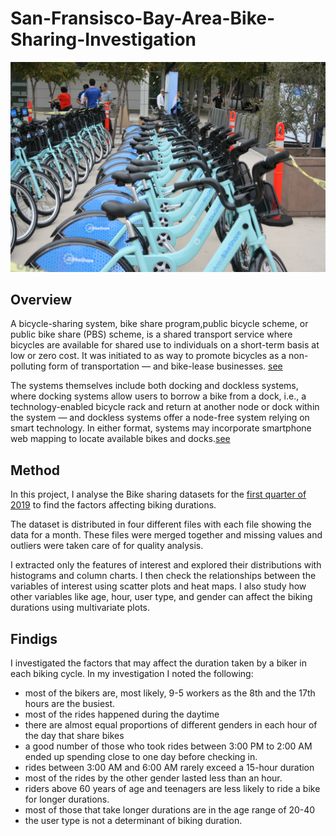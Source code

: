 # San-Fransisco-Bay-Area-Bike-Sharing-Investigation

<img src="bike.jpg" alt="Bike Sharing" style="max-width: 100%;">

## Overview
A bicycle-sharing system, bike share program,public bicycle scheme, or public bike share (PBS) scheme, is a shared transport service where bicycles are available for shared use to individuals on a short-term basis at low or zero cost. It was initiated to as way to promote bicycles as a non-polluting form of transportation — and bike-lease businesses. [see](https://en.wikipedia.org/wiki/Bicycle-sharing_system)

The systems themselves include both docking and dockless systems, where docking systems allow users to borrow a bike from a dock, i.e., a technology-enabled bicycle rack and return at another node or dock within the system — and dockless systems offer a node-free system relying on smart technology. In either format, systems may incorporate smartphone web mapping to locate available bikes and docks.[see](https://en.wikipedia.org/wiki/Bicycle-sharing_system)


## Method
In this project, I analyse the Bike sharing datasets for the [first quarter of 2019](https://s3.amazonaws.com/fordgobike-data/index.html) to find the factors affecting biking durations. 

The dataset is distributed in four different files with each file showing the data for a month. These files were merged together and missing values and outliers were taken care of for quality analysis.

I extracted only the features of interest and explored their distributions with histograms and column charts. I then check the relationships between the variables of interest using scatter plots and heat maps. I also study how other variables like age, hour, user type, and gender can affect the biking durations using multivariate plots. 


## Findigs
I investigated the factors that may affect the duration taken by a biker in each biking cycle. In my investigation I noted the following:

- most of the bikers are, most likely, 9-5 workers as the 8th and the 17th hours are the busiest.
- most of the rides happened during the daytime 
- there are almost equal proportions of different genders in each hour of the day that share bikes
- a good number of those who took rides between 3:00 PM to 2:00 AM ended up spending close to one day before checking in.
- rides between 3:00 AM and 6:00 AM rarely exceed a 15-hour duration
- most of the rides by the other gender lasted less than an hour.
- riders above 60 years of age and teenagers are less likely to ride a bike for longer durations.
- most of those that take longer durations are in the age range of 20-40
- the user type is not a determinant of biking duration.
